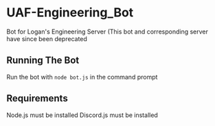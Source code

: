 # UAF-Engineering_Bot
Bot for Logan's Engineering Server (This bot and corresponding server have since been deprecated
## Running The Bot
Run the bot with `node bot.js` in the command prompt
## Requirements
Node.js must be installed
Discord.js must be installed
